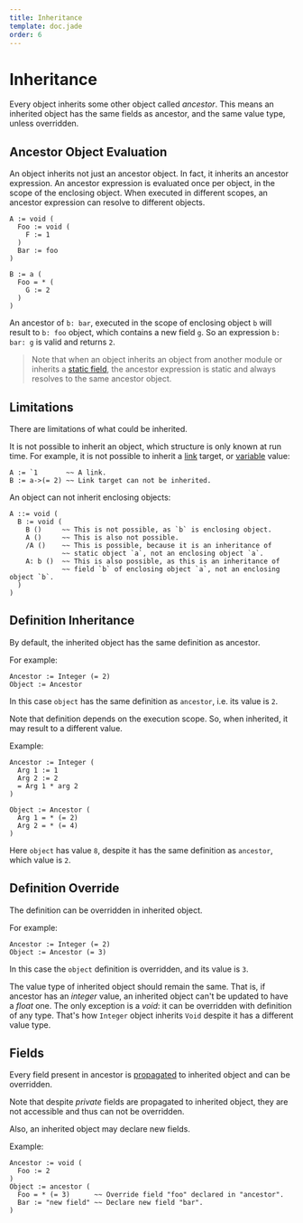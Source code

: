 ```yaml
---
title: Inheritance
template: doc.jade
order: 6
---
```


Inheritance
===========
<!--
Copyright (C) 2010-2014 Ruslan Lopatin.
Permission is granted to copy, distribute and/or modify this document
under the terms of the GNU Free Documentation License, Version 1.3
or any later version published by the Free Software Foundation;
with no Invariant Sections, no Front-Cover Texts, and no Back-Cover Texts.
A copy of the license is included in the section entitled "GNU
Free Documentation License".
-->

Every object inherits some other object called _ancestor_. This means an
inherited object has the same fields as ancestor, and the same value type,
unless overridden.

Ancestor Object Evaluation
--------------------------

An object inherits not just an ancestor object. In fact, it inherits an
ancestor expression. An ancestor expression is evaluated once per object,
in the scope of the enclosing object. When executed in different scopes,
an ancestor expression can resolve to different objects.
```o42a
A := void (
  Foo := void (
    F := 1
  )
  Bar := foo
)

B := a (
  Foo = * (
    G := 2
  )
)
```

An ancestor of `b: bar`, executed in the scope of enclosing object `b` will
result to `b: foo` object, which contains a new field `g`. So an expression
`b: bar: g` is valid and returns `2`.

> Note that when an object inherits an object from another module or inherits a
> [static field][], the ancestor expression is static and always resolves to
> the same ancestor object.


Limitations
-----------

There are limitations of what could be inherited.

It is not possible to inherit an object, which structure is only known at run
time. For example, it is not possible to inherit a [link](../core/links.html)
target, or [variable](../core/variables.html) value:
```o42a
A := `1       ~~ A link.
B := a->(= 2) ~~ Link target can not be inherited.
```

An object can not inherit enclosing objects:
```o42a
A ::= void (
  B := void (
    B ()     ~~ This is not possible, as `b` is enclosing object.
    A ()     ~~ This is also not possible.
    /A ()    ~~ This is possible, because it is an inheritance of
             ~~ static object `a`, not an enclosing object `a`.
    A: b ()  ~~ This is also possible, as this is an inheritance of
             ~~ field `b` of enclosing object `a`, not an enclosing object `b`.
  )
)
```

[static field]: fields.html#static-fields


Definition Inheritance
----------------------

By default, the inherited object has the same definition as ancestor.

For example:
```o42a
Ancestor := Integer (= 2)
Object := Ancestor
```

In this case `object` has the same definition as `ancestor`, i.e. its value is
`2`.

Note that definition depends on the execution scope. So, when inherited, it may
result to a different value.

Example:
```o42a
Ancestor := Integer (
  Arg 1 := 1
  Arg 2 := 2
  = Arg 1 * arg 2
)

Object := Ancestor (
  Arg 1 = * (= 2)
  Arg 2 = * (= 4)
)
```

Here `object` has value `8`, despite it has the same definition as `ancestor`,
which value is `2`.


Definition Override
-------------------

The definition can be overridden in inherited object.

For example:
```o42a
Ancestor := Integer (= 2)
Object := Ancestor (= 3)
```

In this case the `object` definition is overridden, and its value is `3`.

The value type of inherited object should remain the same. That is, if ancestor
has an _integer_ value, an inherited object can't be updated to have a _float_
one. The only exception is a _void_: it can be overridden with definition of any
type. That's how `Integer` object inherits `Void` despite it has a different
value type.


Fields
------

Every field present in ancestor is [propagated](propagation.html) to inherited
object and can be overridden.

Note that despite _private_ fields are propagated to inherited object, they are
not accessible and thus can not be overridden.

Also, an inherited object may declare new fields.

Example:
```o42a
Ancestor := void (
  Foo := 2
)
Object := ancestor (
  Foo = * (= 3)      ~~ Override field "foo" declared in "ancestor".
  Bar := "new field" ~~ Declare new field "bar".
)
```
